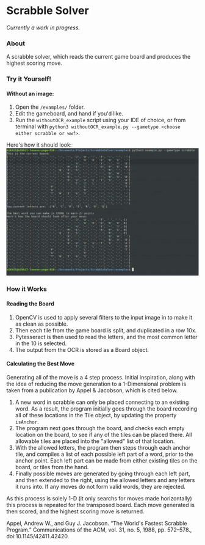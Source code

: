 # Scrabble Solver
_Currently a work in progress._

### About
A scrabble solver, which reads the current game board and produces the highest scoring move.

### Try it Yourself!

#### Without an image:
1. Open the `/examples/` folder.
2. Edit the gameboard, and hand if you'd like. 
3. Run the `withoutOCR_example` script using your IDE of choice, or from terminal with `python3 withoutOCR_example.py --gametype <choose either scrabble or wwf>`. 

Here's how it should look:
![Without OCR](https://raw.githubusercontent.com/NikhilCBhat/ScrabbleSolver/master/examples/exampleOutput.png)

### How it Works

#### Reading the Board
1) OpenCV is used to apply several filters to the input image in to make it as clean as possible.
2) Then each tile from the game board is split, and duplicated in a row 10x.
3) Pytesseract is then used to read the letters, and the most common letter in the 10 is selected.
4) The output from the OCR is stored as a Board object.

#### Calculating the Best Move
Generating all of the move is a 4 step process. Initial inspiration, along with the idea of reducing the move generation to a 1-Dimensional problem is taken from a publication by Appel & Jacobson, which is cited below.

1. A new word in scrabble can only be placed connecting to an existing word. As a result, the program initially goes through the board recording all of these locations in the Tile object, by updating the property `isAnchor`.
2. The program next goes through the board, and checks each empty location on the board, to see if any of the tiles can be placed there. All allowable tiles are placed into the "allowed" list of that location. 
3. With the allowed letters, the program then steps through each anchor tile, and compiles a list of each possible left part of a word, prior to the anchor point. Each left part can be made from either existing tiles on the board, or tiles from the hand. 
4. Finally possible moves are generated by going through each left part, and then extended to the right, using the allowed letters and any letters it runs into. If any moves do not form valid words, they are rejected.

As this process is solely 1-D (it only searchs for moves made horizontally) this process is repeated for the transposed board. Each move generated is then scored, and the highest scoring move is returned.

Appel, Andrew W., and Guy J. Jacobson. “The World's Fastest Scrabble Program.” Communications of the ACM, vol. 31, no. 5, 1988, pp. 572–578., doi:10.1145/42411.42420.

